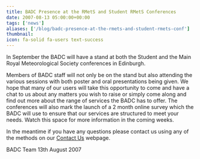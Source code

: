 ```yaml
---
title: BADC Presence at the RMetS and Student RMetS Conferences
date: 2007-08-13 05:00:00+00:00
tags: ['news']
aliases: ['/blog/badc-presence-at-the-rmets-and-student-rmets-conf']
thumbnail: 
icon: fa-solid fa-users text-success
---
```

 
 
In September the BADC will have a stand at both the Student and the Main Royal Meteorological Society conferences in Edinburgh.

Members of BADC staff will not only be on the stand but also attending the various sessions with both poster and oral presentations being given.
We hope that many of our users will take this opportunity to come and have a chat to us about any matters you wish to raise or simply come along and find out more about the range of services the BADC has to offer.
 The conferences will also mark the launch of a 2 month online survey which the BADC will use to ensure that our services are structured to meet your needs. Watch this space for more information in the coming weeks.

 In the meantime if you have any questions please contact us using any of the methods on our [Contact Us](http://badc.nerc.ac.uk/help/contact.html) webpage.

BADC Team
13th August 2007
